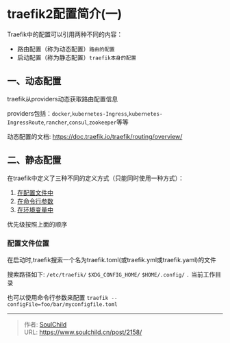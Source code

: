 # traefik2配置简介(一)

<!--more-->
Traefik中的配置可以引用两种不同的内容：
- 路由配置（称为动态配置）`路由的配置`
- 启动配置（称为静态配置）`traefik本身的配置`


## 一、动态配置
traefik从providers动态获取路由配置信息

providers包括：`docker`,`kubernetes-Ingress`,`kubernetes-IngressRoute`,`rancher`,`consul`,`zookeeper`等等

动态配置的文档: https://doc.traefik.io/traefik/routing/overview/


## 二、静态配置
在traefik中定义了三种不同的定义方式（只能同时使用一种方式）：
1. [在配置文件中](https://doc.traefik.io/traefik/reference/static-configuration/file/)
2. [在命令行参数](https://doc.traefik.io/traefik/reference/static-configuration/cli/)
3. [在环境变量中](https://doc.traefik.io/traefik/reference/static-configuration/env/)

优先级按照上面的顺序

### 配置文件位置
在启动时,traefik搜索一个名为traefik.toml(或traefik.yml或traefik.yaml)的文件

搜索路径如下:
`/etc/traefik/`
`$XDG_CONFIG_HOME/`
`$HOME/.config/`
`.` 当前工作目录

也可以使用命令行参数来配置
`traefik --configFile=foo/bar/myconfigfile.toml`




---

> 作者: [SoulChild](https://www.soulchild.cn)  
> URL: https://www.soulchild.cn/post/2158/  


